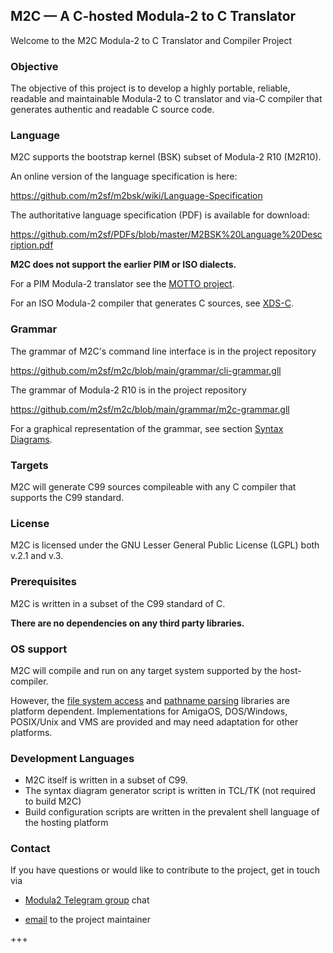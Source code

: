 ## M2C — A C-hosted Modula-2 to C Translator ##
Welcome to the M2C Modula-2 to C Translator and Compiler Project


### Objective ###

The objective of this project is to develop a highly portable, reliable, readable
and maintainable Modula-2 to C translator and via-C compiler that generates
authentic and readable C source code.


### Language ###

M2C supports the bootstrap kernel (BSK) subset of Modula-2 R10 (M2R10).

An online version of the language specification is here:

https://github.com/m2sf/m2bsk/wiki/Language-Specification

The authoritative language specification (PDF) is available for download:

https://github.com/m2sf/PDFs/blob/master/M2BSK%20Language%20Description.pdf

**M2C does not support the earlier PIM or ISO dialects.**

For a PIM Modula-2 translator see the [MOTTO project](https://github.com/trijezdci/motto).

For an ISO Modula-2 compiler that generates C sources, see [XDS-C](https://github.com/excelsior-oss/xds#xds-c).


### Grammar ###

The grammar of M2C's command line interface is in the project repository

https://github.com/m2sf/m2c/blob/main/grammar/cli-grammar.gll

The grammar of Modula-2 R10 is in the project repository

https://github.com/m2sf/m2c/blob/main/grammar/m2c-grammar.gll

For a graphical representation of the grammar, see section
[Syntax Diagrams](https://github.com/m2sf/m2bsk/wiki/Language-Specification-(D)-:-Syntax-Diagrams).


### Targets ###

M2C will generate C99 sources compileable with any C compiler that supports the C99 standard.


### License ###

M2C is licensed under the GNU Lesser General Public License (LGPL) both v.2.1 and v.3.


### Prerequisites ###

M2C is written in a subset of the C99 standard of C.

**There are no dependencies on any third party libraries.**


### OS support ###

M2C will compile and run on any target system supported by the host-compiler.

However, the [file system access](https://github.com/m2sf/m2c/tree/main/src/lib/filesys)
and [pathname parsing](https://github.com/m2sf/m2c/tree/main/src/lib/pathnames) libraries
are platform dependent. Implementations for AmigaOS, DOS/Windows, POSIX/Unix
and VMS are provided and may need adaptation for other platforms.


### Development Languages ###

* M2C itself is written in a subset of C99.
* The syntax diagram generator script is written in TCL/TK (not required to build M2C)
* Build configuration scripts are written in the prevalent shell language of the hosting platform


### Contact ###

If you have questions or would like to contribute to the project, get in touch via

* [Modula2 Telegram group](https://t.me/+hTKSWC2mWoM1OGVl) chat

* [email](mailto:REMOVE+REVERSE.com.gmail@trijezdci) to the project maintainer

+++
